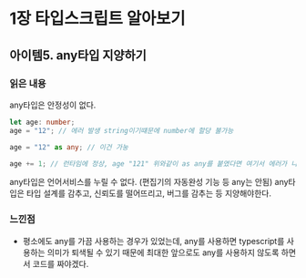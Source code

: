# 1장 타입스크립트 알아보기

## 아이템5. any타입 지양하기

### 읽은 내용

any타입은 안정성이 없다.

```ts
let age: number;
age = "12"; // 에러 발생 string이기떄문에 number에 할당 불가능

age = "12" as any; // 이건 가눙

age += 1; // 런타임에 정상, age "121" 위와같이 as any를 붙였다면 여기서 에러가 나지 않는다.
```

any타입은 언어서비스를 누릴 수 없다. (편집기의 자동완성 기능 등 any는 안됨)
any타입은 타입 설계를 감추고, 신뢰도를 떨어뜨리고, 버그를 감추는 등 지양해야한다.

### 느낀점

- 평소에도 any를 가끔 사용하는 경우가 있었는데, any를 사용하면 typescript를 사용하는 의미가 퇴색될 수 있기 때문에 최대한 앞으로도 any를 사용하지 않도록 하면서 코드를 짜야겠다.
